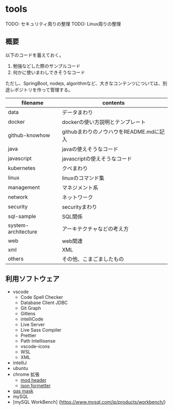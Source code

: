 # tools

TODO: セキュリティ周りの整理
TODO: Linux周りの整理

## 概要

以下のコードを蓄えておく。

1. 勉強などした際のサンプルコード
1. 何かに使いまわしできそうなコード

ただし、SpringBoot, nodejs, algorithmなど、大きなコンテンツについては、別途レポジトリを作って管理する。

filename | contents
--- | ---
data | データまわり
docker | dockerの使い方説明とテンプレート
github-knowhow | githubまわりのノウハウをREADME.mdに記入
java | javaの使えそうなコード
javascript | javascriptの使えそうなコード
kubernetes | クベまわり
linux | linuxのコマンド集
management | マネジメント系
network | ネットワーク
security | securityまわり
sql-sample | SQL関係
system-architecture | アーキテクチャなどの考え方
web | web関連
xml | XML
others | その他、こまごましたもの

## 利用ソフトウェア

- vscode
  - Code Spell Checker
  - Database Client JDBC
  - Git Graph
  - Gitlens
  - intelliCode
  - Live Server
  - Live Sass Compiler
  - Prettier
  - Path Intellisense
  - vscode-icons
  - WSL
  - XML
- intelliJ
- ubuntu
- chrome 拡張
  - [mod header](https://chrome.google.com/webstore/detail/modheader/idgpnmonknjnojddfkpgkljpfnnfcklj?hl=ja)
  - [json formetter](https://chrome.google.com/webstore/detail/json-formatter/bcjindcccaagfpapjjmafapmmgkkhgoa?hl=ja)
- [gas mask](https://github.com/2ndalpha/gasmask)
- mySQL
- [mySQL WorkBench] (https://www.mysql.com/jp/products/workbench/)

